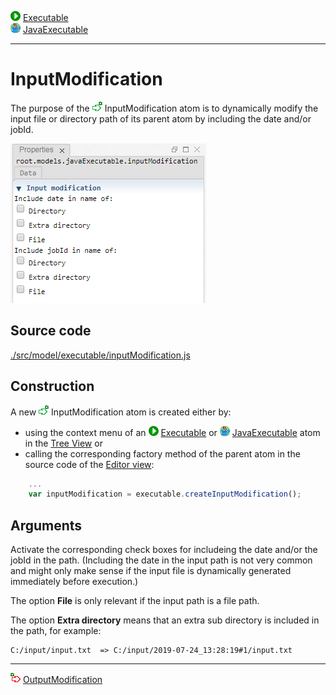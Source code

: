 ![](../../../../icons/run.png) [Executable](./executable.md)<br>
![](../../../../icons/java.png) [JavaExecutable](./javaExecutable.md)

----

# InputModification

The purpose of the ![](../../../../icons/inputModification.png) InputModification atom is to dynamically modify the input file or directory path of its parent atom by including the date and/or jobId.

![](../../../images/input_modification.png)

## Source code

[./src/model/executable/inputModification.js](../../../../src/model/executable/inputModification.js)

## Construction
		
A new ![](../../../../icons/inputModification.png) InputModification atom is created either by: 

* using the context menu of an ![](../../../../icons/run.png) [Executable](./executable.md) or ![](../../../../icons/java.png) [JavaExecutable](./javaExecutable.md) atom in the [Tree View](../../../views/treeView.md) or
* calling the corresponding factory method of the parent atom in the source code of the [Editor view](../../../views/editorView.md):

```javascript
    ...
    var inputModification = executable.createInputModification();	     
```

## Arguments

Activate the corresponding check boxes for includeing the date and/or the jobId in the path. (Including the date in the input path is not very common and might only make sense if the input file is dynamically generated immediately before execution.) 

The option **File** is only relevant if the input path is a file path.

The option **Extra directory** means that an extra sub directory is included in the path, for example:

```
C:/input/input.txt  => C:/input/2019-07-24_13:28:19#1/input.txt
```

----

![](../../../../icons/outputModification.png) [OutputModification](./outputModification.md)
